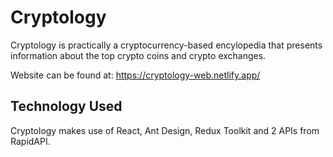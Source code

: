 # Cryptology

Cryptology is practically a cryptocurrency-based encylopedia that presents information about the top crypto coins and crypto exchanges.

Website can be found at: https://cryptology-web.netlify.app/

## Technology Used

Cryptology makes use of React, Ant Design, Redux Toolkit and 2 APIs from RapidAPI.
